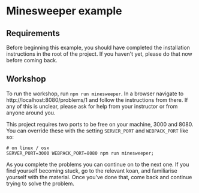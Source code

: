 # Minesweeper example

## Requirements

Before beginning this example, you should have completed the installation instructions in the root of the project. If you haven't yet, please do that now before coming back.

## Workshop

To run the workshop, run `npm run minesweeper`. In a browser navigate to http://localhost:8080/problems/1 and follow the instructions from there. If any of this is unclear, please ask for help from your instructor or from anyone around you.

This project requires two ports to be free on your machine, 3000 and 8080. You can override these with the setting `SERVER_PORT` and `WEBPACK_PORT` like so:

```
# on linux / osx
SERVER_PORT=3000 WEBPACK_PORT=8080 npm run minesweeper;
```

As you complete the problems you can continue on to the next one. If you find yourself becoming stuck, go to the relevant koan, and familiarise yourself with the material. Once you've done that, come back and continue trying to solve the problem.